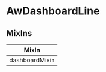 # AwDashboardLine

## MixIns

<!-- @vuese:AwDashboardLine:mixIns:start -->
|MixIn|
|---|
|dashboardMixin|

<!-- @vuese:AwDashboardLine:mixIns:end -->


